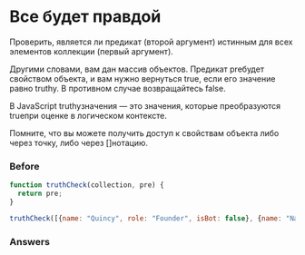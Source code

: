 # Все будет правдой
Проверить, является ли предикат (второй аргумент) истинным для всех элементов коллекции (первый аргумент).

Другими словами, вам дан массив объектов. Предикат preбудет свойством объекта, и вам нужно вернуться true, если его значение равно truthy. В противном случае возвращайтесь false.

В JavaScript truthyзначения — это значения, которые преобразуются trueпри оценке в логическом контексте.

Помните, что вы можете получить доступ к свойствам объекта либо через точку, либо через []нотацию.
### Before
```javascript
function truthCheck(collection, pre) {
  return pre;
}

truthCheck([{name: "Quincy", role: "Founder", isBot: false}, {name: "Naomi", role: "", isBot: false}, {name: "Camperbot", role: "Bot", isBot: true}], "isBot");
```
### Answers
```javascript

```
